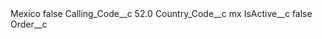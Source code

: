 <?xml version="1.0" encoding="UTF-8"?>
<CustomMetadata xmlns="http://soap.sforce.com/2006/04/metadata" xmlns:xsi="http://www.w3.org/2001/XMLSchema-instance" xmlns:xsd="http://www.w3.org/2001/XMLSchema">
    <label>Mexico</label>
    <protected>false</protected>
    <values>
        <field>Calling_Code__c</field>
        <value xsi:type="xsd:double">52.0</value>
    </values>
    <values>
        <field>Country_Code__c</field>
        <value xsi:type="xsd:string">mx</value>
    </values>
    <values>
        <field>IsActive__c</field>
        <value xsi:type="xsd:boolean">false</value>
    </values>
    <values>
        <field>Order__c</field>
        <value xsi:nil="true"/>
    </values>
</CustomMetadata>
